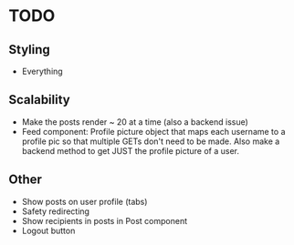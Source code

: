 # TODO

## Styling
 * Everything
   
## Scalability
 * Make the posts render ~ 20 at a time (also a backend issue)
 * Feed component: Profile picture object that maps each username to a profile pic so that multiple GETs don't need to be made. Also make a backend method to get JUST the profile picture of a user.

## Other
 * Show posts on user profile (tabs)
 * Safety redirecting
 * Show recipients in posts in Post component
 * Logout button
